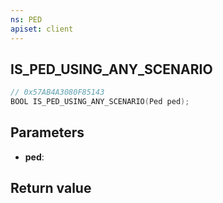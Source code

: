 ```yaml
---
ns: PED
apiset: client
---
```

## IS_PED_USING_ANY_SCENARIO

```c
// 0x57AB4A3080F85143
BOOL IS_PED_USING_ANY_SCENARIO(Ped ped);
```


## Parameters
* **ped**:

## Return value

